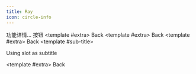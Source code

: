 ```yaml
---
title: Ray
icon: circle-info
---
```


功能详情...
<el-button>按钮</el-button>
 <el-row>
    <el-col :sm="12" :lg="6">
      <el-result
        icon="success"
        title="Success Tip"
        sub-title="Please follow the instructions"
      >
        <template #extra>
          <el-button type="primary">Back</el-button>
        </template>
      </el-result>
    </el-col>
    <el-col :sm="12" :lg="6">
      <el-result
        icon="warning"
        title="Warning Tip"
        sub-title="Please follow the instructions"
      >
        <template #extra>
          <el-button type="primary">Back</el-button>
        </template>
      </el-result>
    </el-col>
    <el-col :sm="12" :lg="6">
      <el-result
        icon="error"
        title="Error Tip"
        sub-title="Please follow the instructions"
      >
        <template #extra>
          <el-button type="primary">Back</el-button>
        </template>
      </el-result>
    </el-col>
    <el-col :sm="12" :lg="6">
      <el-result icon="info" title="Info Tip">
        <template #sub-title>
          <p>Using slot as subtitle</p>
        </template>
        <template #extra>
          <el-button type="primary">Back</el-button>
        </template>
      </el-result>
    </el-col>
  </el-row>
